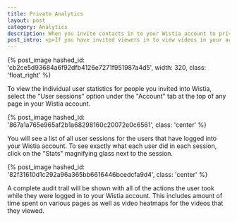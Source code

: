 ```yaml
---
title: Private Analytics
layout: post
category: Analytics
description: When you invite contacts in to your Wistia account to privately watch your videos, we also track their viewing behavior. View all of the activity/statistics for each time they log in.
post_intro: <p>If you have invited viewers in to view videos in your account through the <a href="/doc/private-sharing">Private Sharing</a> workflow, their analytics will show up in the Private Sessions area of your account.  To view these viewing sessions, follow the directions below!</p>
---
```


{% post_image hashed_id: 'cb2ce5d93684a6f92dfb4126e7271f951987a4d5', width: 320, class: 'float_right' %}

To view the individual user statistics for people you invited into Wistia, select the "User sessions" option under the "Account" tab at the top of any page in your Wistia account.

{% post_image hashed_id: '867a1a765e965af2b1a68298160c20072e0c6561', class: 'center' %}

You will see a list of all user sessions for the users that have logged into your Wistia account.  To see exactly what each user did in each session, click on the "Stats" magnifying glass next to the session. 

{% post_image hashed_id: '82f31610d1c292a96a365bb6616446bcedcfa9d4', class: 'center' %}

A complete audit trail will be shown with all of the actions the user took while they were logged in to your Wistia account.  This includes amount of time spent on various pages as well as video heatmaps for the videos that they viewed.